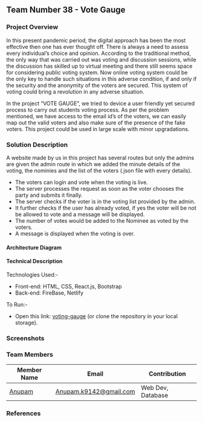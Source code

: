## Team Number 38 - Vote Gauge

### Project Overview

In this present pandemic period, the digital approach has been the most effective then one has ever thought off. There is always a need to assess every individual’s choice and opinion. According to the traditional method, the only way that was carried out was voting and discussion sessions, while the discussion has skilled up to virtual meeting and there still seems space for considering public voting system. Now online voting system could be the only key to handle such situations in this adverse condition, if and only if the security and the anonymity of the voters are secured. This system of voting could bring a revolution in any adverse situation.

In the project “VOTE GAUGE”, we tried to device a user friendly yet secured process to carry out students voting process. As per the problem mentioned, we have access to the email id’s of the voters, we can easily map out the valid voters and also make sure of the presence of the fake voters. This project could be used in large scale with minor upgradations.

### Solution Description

A website made by us in this project has several routes but only the admins are given the admin route in which we added the minute details of the voting, the nominies and the list of the voters (.json file with every details).
* The voters can login and vote when the voting is live.
* The server processes the request as soon as the voter chooses the party and submits it finally.
* The server checks if the voter is in the voting list provided by the admin.
* It further checks if the user has already voted, if yes the voter will be not be allowed to vote and a message will be displayed.
* The number of votes would be added to the Nominee as voted by the voters.
* A message is displayed when the voting is over.

#### Architecture Diagram

<architecture diagram>

#### Technical Description

Technologies Used:-
* Front-end: HTML, CSS, React.js, Bootstrap
*	Back-end: FireBase, Netlify

To Run:-
*	Open this link: [voting-gauge](https://voting-gauge.netlify.app) (or clone the repository in your local storage).

### Screenshots
<screenshots>

### Team Members
|Member Name|Email|Contribution|
|-----------|-----|------------|
|[Anupam](https://github.com//Anupam9142)| Anupam.k9142@gmail.com|Web Dev, Database|


### References
<references>

